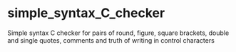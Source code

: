 # simple_syntax_C_checker

Simple syntax C checker for pairs of round, figure, square brackets, double and single quotes, comments
and truth of writing in control characters
